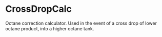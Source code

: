 # CrossDropCalc
Octane correction calculator. Used in the event of a cross drop of lower octane product, into a higher octane tank.
